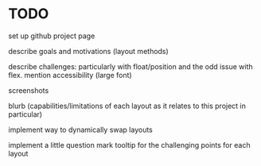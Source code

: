 # TODO

set up github project page

describe goals and motivations (layout methods)

describe challenges: particularly with float/position and the odd issue with flex. mention accessibility (large font)

screenshots

blurb (capabilities/limitations of each layout as it relates to this project in particular)

implement way to dynamically swap layouts

implement a little question mark tooltip for the challenging points for each layout
